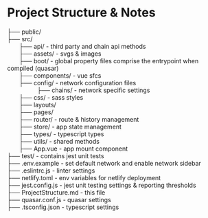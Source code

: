 # Project Structure & Notes

├── public/<br>
├── src/<br>
&emsp;&emsp;├── api/ - third party and chain api methods<br>
&emsp;&emsp;├── assets/ - svgs & images<br>
&emsp;&emsp;├── boot/ - global property files comprise the entrypoint when compiled (quasar)<br>
&emsp;&emsp;├── components/ - vue sfcs<br>
&emsp;&emsp;├── config/ - network configuration files <br>
&emsp;&emsp;&emsp;&emsp;&emsp;├── chains/ - network specific settings <br>
&emsp;&emsp;├── css/ - sass styles<br>
&emsp;&emsp;├── layouts/<br>
&emsp;&emsp;├── pages/<br>
&emsp;&emsp;├── router/ - route & history management<br>
&emsp;&emsp;├── store/ - app state management<br>
&emsp;&emsp;├── types/ - typescript types<br>
&emsp;&emsp;├── utils/ - shared methods<br>
&emsp;&emsp;├── App.vue - app mount component<br>
├── test/ - contains jest unit tests<br>
├── .env.example - set default network and enable network sidebar<br>
├── .eslintrc.js - linter settings<br>
├── netlify.toml - env variables for netlify deployment<br>
├── jest.config.js - jest unit testing settings & reporting thresholds<br>
├── ProjectStructure.md - this file<br>
├── quasar.conf.js - quasar settings<br>
├── .tsconfig.json - typescript settings<br>
